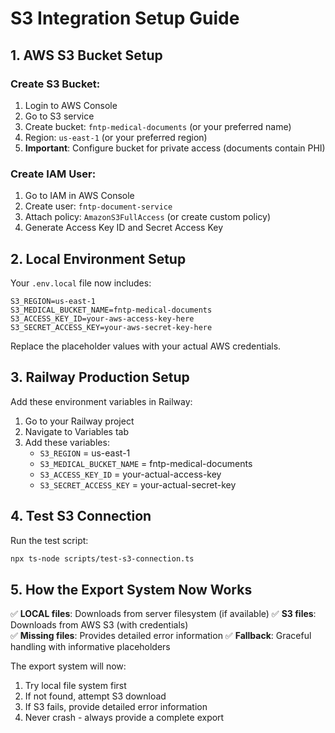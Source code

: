 # S3 Integration Setup Guide

## 1. AWS S3 Bucket Setup

### Create S3 Bucket:
1. Login to AWS Console
2. Go to S3 service  
3. Create bucket: `fntp-medical-documents` (or your preferred name)
4. Region: `us-east-1` (or your preferred region)
5. **Important**: Configure bucket for private access (documents contain PHI)

### Create IAM User:
1. Go to IAM in AWS Console
2. Create user: `fntp-document-service`
3. Attach policy: `AmazonS3FullAccess` (or create custom policy)
4. Generate Access Key ID and Secret Access Key

## 2. Local Environment Setup

Your `.env.local` file now includes:
```
S3_REGION=us-east-1
S3_MEDICAL_BUCKET_NAME=fntp-medical-documents  
S3_ACCESS_KEY_ID=your-aws-access-key-here
S3_SECRET_ACCESS_KEY=your-aws-secret-key-here
```

Replace the placeholder values with your actual AWS credentials.

## 3. Railway Production Setup

Add these environment variables in Railway:
1. Go to your Railway project
2. Navigate to Variables tab
3. Add these variables:
   - `S3_REGION` = us-east-1
   - `S3_MEDICAL_BUCKET_NAME` = fntp-medical-documents
   - `S3_ACCESS_KEY_ID` = your-actual-access-key
   - `S3_SECRET_ACCESS_KEY` = your-actual-secret-key

## 4. Test S3 Connection

Run the test script:
```bash
npx ts-node scripts/test-s3-connection.ts
```

## 5. How the Export System Now Works

✅ **LOCAL files**: Downloads from server filesystem (if available)
✅ **S3 files**: Downloads from AWS S3 (with credentials)  
✅ **Missing files**: Provides detailed error information
✅ **Fallback**: Graceful handling with informative placeholders

The export system will now:
1. Try local file system first
2. If not found, attempt S3 download
3. If S3 fails, provide detailed error information
4. Never crash - always provide a complete export
